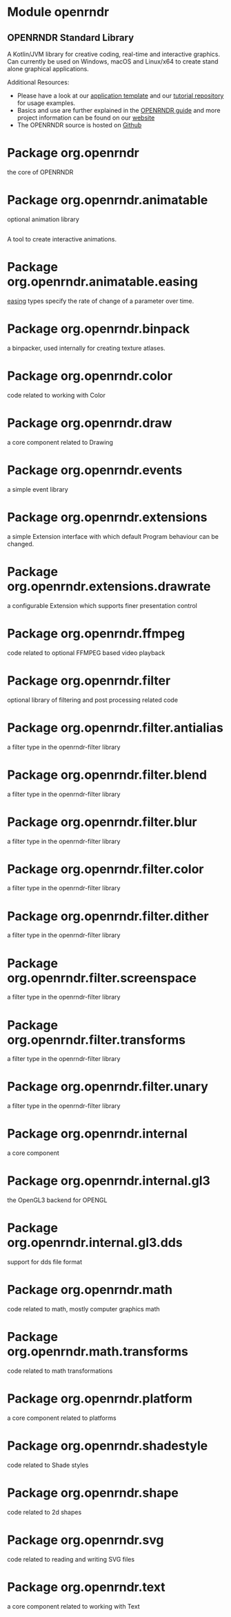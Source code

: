# Module openrndr
## OPENRNDR Standard Library
A Kotlin/JVM library for creative coding, real-time and interactive graphics. Can currently be used on Windows, macOS and Linux/x64 to create stand alone graphical applications.

Additional Resources:
- Please have a look at our [application template](https://github.com/openrndr/openrndr-gradle-template) and our [tutorial repository](https://github.com/openrndr/openrndr-tutorials) for usage examples.
- Basics and use are further explained in the [OPENRNDR guide](https://guide.openrndr.org) and more project information can be found on our [website](https://openrndr.org) 
- The OPENRNDR source is hosted on [Github](https://github.com/openrndr/openrndr)


# Package org.openrndr
the core of OPENRNDR

# Package org.openrndr.animatable
optional animation library

## 
A tool to create interactive animations. 

# Package org.openrndr.animatable.easing
[easing](https://easings.net) types specify the rate of change of a parameter over time.

# Package org.openrndr.binpack
a binpacker, used internally for creating texture atlases.

# Package org.openrndr.color
code related to working with Color

# Package org.openrndr.draw
a core component related to Drawing

# Package org.openrndr.events
a simple event library

# Package org.openrndr.extensions
a simple Extension interface with which default Program behaviour can be changed.

# Package org.openrndr.extensions.drawrate
a configurable Extension which supports finer presentation control

# Package org.openrndr.ffmpeg
code related to optional FFMPEG based video playback

# Package org.openrndr.filter
optional library of filtering and post processing related code

# Package org.openrndr.filter.antialias
a filter type in the openrndr-filter library

# Package org.openrndr.filter.blend
a filter type in the openrndr-filter library

# Package org.openrndr.filter.blur
a filter type in the openrndr-filter library

# Package org.openrndr.filter.color
a filter type in the openrndr-filter library

# Package org.openrndr.filter.dither
a filter type in the openrndr-filter library

# Package org.openrndr.filter.screenspace
a filter type in the openrndr-filter library

# Package org.openrndr.filter.transforms
a filter type in the openrndr-filter library

# Package org.openrndr.filter.unary
a filter type in the openrndr-filter library

# Package org.openrndr.internal
a core component

# Package org.openrndr.internal.gl3
the OpenGL3 backend for OPENGL

# Package org.openrndr.internal.gl3.dds
support for dds file format

# Package org.openrndr.math
code related to math, mostly computer graphics math

# Package org.openrndr.math.transforms
code related to math transformations

# Package org.openrndr.platform
a core component related to platforms

# Package org.openrndr.shadestyle
code related to Shade styles

# Package org.openrndr.shape
code related to 2d shapes

# Package org.openrndr.svg
code related to reading and writing SVG files

# Package org.openrndr.text
a core component related to working with Text
